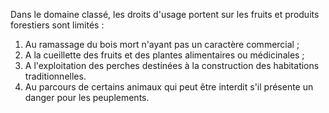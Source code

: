 Dans le domaine classé, les droits d'usage portent sur
les fruits et produits forestiers sont limités :
1)  Au ramassage du bois mort n'ayant pas un caractère commercial ;
2)  A la cueillette des fruits et des plantes alimentaires ou
médicinales ;
3)  A l'exploitation des perches destinées à la construction des
habitations traditionnelles.
4)  Au parcours de certains animaux qui peut être interdit s'il
présente un danger pour les peuplements.